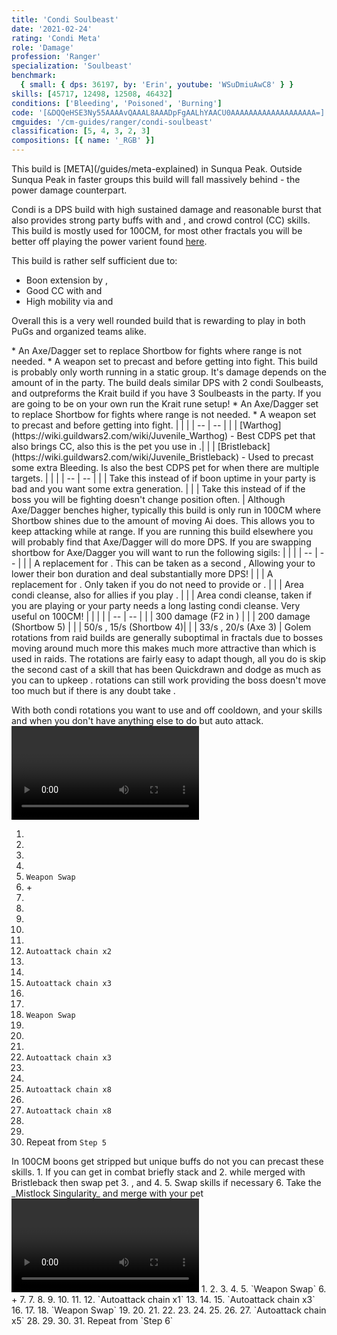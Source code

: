 ```yaml
---
title: 'Condi Soulbeast'
date: '2021-02-24'
rating: 'Condi Meta'
role: 'Damage'
profession: 'Ranger'
specialization: 'Soulbeast'
benchmark:
  { small: { dps: 36197, by: 'Erin', youtube: 'WSuDmiuAwC8' } }
skills: [45717, 12498, 12508, 46432]
conditions: ['Bleeding', 'Poisoned', 'Burning']
code: '[&DQQeHSE3Ny55AAAAvQAAAL8AAADpFgAALhYAACU0AAAAAAAAAAAAAAAAAAA=]'
cmguides: '/cm-guides/ranger/condi-soulbeast'
classification: [5, 4, 3, 2, 3]
compositions: [{ name: '_RGB' }] 
---
```


<Message>
This build is [META](/guides/meta-explained) in Sunqua Peak. Outside Sunqua Peak in faster groups this build will fall massively behind <Specialization name="Soulbeast" text="Power Soulbeast"/> - the power damage counterpart.
</Message>

Condi <Specialization name="Soulbeast"/> is a DPS build with high sustained damage and reasonable burst that also provides strong party buffs with <Skill name="Sun Spirit"/> and <Skill name="One Wolf Pack"/>, and crowd control (CC) skills. This build is mostly used for 100CM, for most other fractals you will be better off playing the power varient found [here](/builds/ranger/power-soulbeast/).

This build is rather self sufficient due to:
- Boon extension by <Trait name="Essence of speed"/>, <Skill name="We heal as one"/> 
- Good CC with <Skill id="46432"/> and <Skill name="Concussion Shot"/>
- High mobility via <Skill name="Instinctive Engage"/> and <Skill name="Quick Shot"/>

Overall this is a very well rounded build that is rewarding to play in both PuGs and organized teams alike. 

<Divider text="Equipment"/>

<Tabs outlined>
<Tab title="Condi Soulbeast Krait">
<Grid>
<GridItem sm="4">
<Armor weight="Medium" helmAffix="Viper" helmRune="Krait" shouldersAffix="Viper" shouldersRune="Krait" coatAffix="Viper" coatRune="Krait" glovesAffix="Viper" glovesRune="Krait" leggingsAffix="Viper" leggingsRune="Krait" bootsAffix="Viper" bootsRune="Krait" helmInfusionId="37130" shouldersInfusionId="37130" coatInfusionId="37130" glovesInfusionId="37130" leggingsInfusionId="37130" bootsInfusionId="37130"/>
</GridItem>

<GridItem sm="4">
<Weapons weapon1MainType="Dagger" weapon1MainAffix="Viper" weapon1MainSigil1="Bursting" weapon1MainSigil1Id="44944" weapon1OffType="Torch" weapon1OffAffix="Viper"  weapon1OffSigil="Earth" weapon1OffSigilId="24560" weapon2MainSigil1Id="44944" weapon2MainSigil2Id="24560" weapon2MainType="Shortbow" weapon2MainAffix="Viper" weapon2MainSigil1="Bursting" weapon2MainSigil2="Earth" weapon1MainInfusion1Id="37130" weapon2MainInfusion1Id="37130" weapon1OffInfusionId="37130" weapon2MainInfusion2Id="37130"/>

<Consumables foodId="92488" utilityId="48917" infusion="Malign +9 Agony Infusion"/>
</GridItem>

<GridItem sm="4">
<BackAndTrinkets backItemAffix="Viper" accessory1Affix="Viper" accessory2Affix="Viper" amuletAffix="Viper" ring1Affix="Viper" ring2Affix="Viper" backItemInfusion1Id="37130" backItemInfusion2Id="37130" accessory1InfusionId="37130" accessory2InfusionId="37130" ring1Infusion1Id="37130" ring1Infusion2Id="37130" ring1Infusion3Id="37130" ring2Infusion1Id="37130" ring2Infusion2Id="37130" ring2Infusion3Id="37130"/>

<Card title="Swap Weapons">
* An Axe/Dagger set to replace Shortbow for fights where range is not needed.
* A weapon set to precast <Item id="24609"/> and <Item id="24599"/> before getting into fight.

</Card>
</GridItem>
</Grid>
</Tab>

<Tab title="Condi Soulbeast Afflicted">
<Message>
This build is probably only worth running in a static group. It's damage depends on the amount of <Specialization name="Soulbeast"/> in the party. The build deals similar DPS with 2 condi Soulbeasts, and outpreforms the Krait build if you have 3 Soulbeasts in the party. If you are going to be on your own run the Krait rune setup!
</Message>
<Grid>
<GridItem sm="4">
<Armor weight="Medium" helmAffix="Viper" helmRune="Afflicted" shouldersAffix="Viper" shouldersRune="Afflicted" coatAffix="Viper" coatRune="Afflicted" glovesAffix="Viper" glovesRune="Afflicted" leggingsAffix="Viper" leggingsRune="Afflicted" bootsAffix="Viper" bootsRune="Afflicted" helmInfusionId="86113" shouldersInfusionId="86113" coatInfusionId="86113" glovesInfusionId="86113" leggingsInfusionId="86113" bootsInfusionId="86113"/>
</GridItem>

<GridItem sm="4">
<Weapons weapon1MainType="Dagger" weapon1MainAffix="Viper" weapon1MainSigil1="Bursting" weapon1MainSigil1Id="44944" weapon1OffType="Torch" weapon1OffAffix="Viper"  weapon1OffSigil="Malice" weapon1OffSigilId="44950" weapon2MainSigil1Id="44944" weapon2MainSigil2Id="44950" weapon2MainType="Shortbow" weapon2MainAffix="Viper" weapon2MainSigil1="Bursting" weapon2MainSigil2="Malice" weapon1MainInfusion1Id="86113" weapon2MainInfusion1Id="86113" weapon1OffInfusionId="86113" weapon2MainInfusion2Id="86113"/>

<Consumables foodId="92488" utilityId="48917" infusion="Spiteful +9 Agony Infusion"/>
</GridItem>

<GridItem sm="4">
<BackAndTrinkets backItemAffix="Viper" accessory1Affix="Viper" accessory2Affix="Viper" amuletAffix="Viper" ring1Affix="Viper" ring2Affix="Viper" backItemInfusion1Id="86113" backItemInfusion2Id="86113" accessory1InfusionId="86113" accessory2InfusionId="86113" ring1Infusion1Id="86113" ring1Infusion2Id="86113" ring1Infusion3Id="86113" ring2Infusion1Id="86113" ring2Infusion2Id="86113" ring2Infusion3Id="86113"/>

<Card title="Swap Weapons">
* An Axe/Dagger set to replace Shortbow for fights where range is not needed.
* A weapon set to precast <Item id="24609"/> and <Item id="24599"/> before getting into fight.

</Card>
</GridItem>
</Grid>
</Tab>
</Tabs>

<Divider text="Build"/>
<Grid>
<GridItem sm="7">
<Traits traits1Id="33" traits1="Wilderness Survival" traits1SelectedIds="1099,1101,1701" traits2Id="30" traits2="Skirmishing" traits2SelectedIds="1069,1846,1912" traits3Id="55" traits3="Soulbeast" traits3SelectedIds="2071,2161,2128"/>
</GridItem>  
<GridItem sm="5">
<Skills healId="31914" utility1Id="40498" utility2Id="12537" utility3Id="12498" eliteId="45717"/>
<Card title="Pets">
| | |
| -- | -- |
| <Skill id="46432" size="big" disableText/> | [Warthog](https://wiki.guildwars2.com/wiki/Juvenile_Warthog) - Best CDPS pet that also brings CC, also this is the pet you use in <Skill id="42944"/>.|
| <Skill id="45479" size="big" disableText/> | [Bristleback](https://wiki.guildwars2.com/wiki/Juvenile_Bristleback) - Used to precast some extra Bleeding. Is also the best CDPS pet for when there are multiple targets.
</Card>  
</GridItem>
</Grid>

<Divider text="Further information"/>
<Grid>
<GridItem sm="7">
<Card title="Situational Traits">
| | |
| -- | -- |
| <Trait name="Essence of Speed" size="big" disableText/> | Take this instead of <Trait name="Predators Cunning"/> if boon uptime in your party is bad and you want some extra generation. |
| <Trait name="Quickdraw" size="big" disableText/> | Take this instead of <Trait name="Light on your Feet"/> if the boss you will be fighting doesn't change position often. |
</Card>
<Card title="Shortbow vs Axe/Dagger">
Although Axe/Dagger benches higher, typically this build is only run in 100CM where Shortbow shines due to the amount of moving Ai does. This allows you to keep attacking while at range. If you are running this build elsewhere you will probably find that Axe/Dagger will do more DPS. If you are swapping shortbow for Axe/Dagger you will want to run the following sigils:
<Weapons unembossed weapon1MainType="Axe" weapon1MainAffix="Viper" weapon1MainSigil1="Bursting" weapon1MainSigil1Id="44944" weapon1OffType="Dagger" weapon1OffAffix="Viper"  weapon1OffSigil="Earth" weapon1OffSigilId="24560"/>
</Card>
</GridItem> 
<GridItem sm="5">
<Card title="Situational Skills">
| | |
| -- | -- |
| <Skill name="Moa Stance" size="big" disableText/> | A replacement for <Skill name="Sun Spirit"/>. This can be taken as a second <Specialization name="Soulbeast"/>, Allowing your <Specialization name="Renegade"/> to lower their bon duration and deal substantially more DPS! |
| <Skill name="Vipers Nest" size="big" disableText/> | A replacement for <Skill name="Sun Spirit"/>. Only taken if you do not need to provide <Skill name="Sun Spirit"/> or <Skill name="Moa Stance"/>. |
| <Skill name="Bear stance" size="big" disableText/> | Area condi cleanse, also for allies if you play <Trait name="leaderofthepack"/>. |
| <Skill name="Healing Spring" size="big" disableText/> | Area condi cleanse, taken if you are playing <Trait name="Oppressivesuperiority"/> or your party needs a long lasting condi cleanse. Very useful on 100CM! |
</Card>
<Card title="Defiance Bar Damage">
| | |
| -- | -- |
| <Skill id="46432" size="big" disableText/> | 300 damage (F2 in <Skill id="42944"/>) |
| <Skill id="12508" size="big" disableText/> | 200 damage (Shortbow 5) |
| <Skill id="12507" size="big" disableText/> | 50/s <Condition name="Immobile"/>, 15/s <Condition name="Crippled"/> (Shortbow 4)|
| <Skill id="12490" size="big" disableText/> | 33/s <Condition name="Chilled"/>, 20/s <Condition name="Weakness"/> (Axe 3) |
</Card>
</GridItem> 
</Grid>


<Divider text="Rotation / Skill usage"/>
<Grid>
<GridItem sm="6">
<Card title="Information">
<Specialization name="Soulbeast"/> Golem rotations from raid builds are generally suboptimal in fractals due to bosses moving around much more this makes <Trait name="Light on your Feet"/> much more attractive than <Trait name="Quickdraw"/> which is used in raids. The rotations are fairly easy to adapt though, all you do is skip the second cast of a skill that has been Quickdrawn and dodge as much as you can to upkeep <Trait name="Light on your Feet"/>. <Trait name="Quickdraw"/> rotations can still work providing the boss doesn't move too much but if there is any doubt take <Trait name="Light on your Feet"/>.

With both condi rotations you want to use <Skill name="Vulture Stance"/> and <Skill name="Sharpening Stone"/> off cooldown, and your <Skill id="42944"/> skills and <Skill name="Vipers Nest"/> when you don't have anything else to do but auto attack.
</Card>
<Card title=" Shortbow Golem Rotation">
<Video youtube="DblomOq_n2U" caption="by Leder [SC] "/>
</Card>
<Card title="Shortbow Golem Rotation">
1. <Skill name="Vipers Nest"/>
2. <Skill name="One Wolf Pack"/>
3. <Skill name="Poison Volley"/> 
4. <Skill name="Crippling Shot"/> 
5. `Weapon Swap` 
6. <Skill name="Vulture Stance"/> + <Skill name="Sharpening Stone"/>
7. <Skill name="Bonfire"/>
7. <Skill name="Double Arc"/> 
8. <Skill name="Throw Torch"/> 
9. <Skill id="44514"/>
10. <Skill name="Primal Cry"/>
11. `Autoattack chain x2`
12. <Skill name="Double Arc"/>
13. <Skill name="Bonfire"/>
14. `Autoattack chain x3`
15. <Skill name="Double Arc"/> 
16. <Skill name="Throw Torch"/>  
17. `Weapon Swap`
18. <Skill name="Poison Volley"/> 
19. <Skill name="Crippling Shot"/>
20. <Skill name="Concussion Shot"/>
21. `Autoattack chain x3`
22. <Skill id="44514"/>
23. <Skill name="Poison Volley"/>
24. `Autoattack chain x8`
25. <Skill name="Primal Cry"/>
26. `Autoattack chain x8`
27. <Skill name="Poison Volley"/>
28. <Skill name="Crippling Shot"/>
29. Repeat from `Step 5`

</Card>
</GridItem>

<GridItem sm="6">
<Card title="Precasting">
In 100CM boons get stripped but unique buffs do not you can precast these skills.
1. If you can get in combat briefly stack <Item id="24609"/> and <Item id="24599"/>
2. <Skill name="Sharpen Spines"/> while merged with Bristleback then swap pet
3. <Skill name="Moa Stance"/>, <Skill id="12537"/> and <Skill name="Vulture Stance"/> 
4. <Skill name="One Wolf Pack"/>
5. Swap skills if necessary
6. Take the _Mistlock Singularity_ and merge with your pet

</Card>
<Card title="Axe/Dagger Golem Rotation">
<Video youtube="WSuDmiuAwC8" caption="by Eren " />
</Card>
<Card title="Axe/Dagger Golem Rotation">
1. <Skill name="Vipers Nest"/>
2. <Skill name="One Wolf Pack"/>
3. <Skill name="Splitblade"/> 
4. <Skill name="Winters Bite"/> 
5. `Weapon Swap` 
6. <Skill name="Vulture Stance"/> + <Skill name="Sharpening Stone"/>
7. <Skill name="Bonfire"/>
7. <Skill name="Double Arc"/> 
8. <Skill name="Throw Torch"/> 
9. <Skill id="46432"/>
10. <Skill name="Maul"/>
11. <Skill name="Primal Cry"/>
12.  `Autoattack chain x1`
13. <Skill name="Double Arc"/>
14. <Skill name="Bonfire"/>
15. `Autoattack chain x3` 
16. <Skill name="Double Arc"/> 
17. <Skill name="Throw Torch"/> 
18. `Weapon Swap` 
19. <Skill name="Splitblade"/>
20. <Skill name="Winters Bite"/>
21. <Skill name="Stalkers Strike"/>
22. <Skill name="Crippling Talon"/>
23. <Skill name="Splitblade"/>
24. <Skill name="Maul"/>
25. <Skill name="Vipers Nest"/>
26. <Skill name="Crippling Talon"/>
27. `Autoattack chain x5`
28. <Skill name="Primal Cry"/>
29. <Skill name="Splitblade"/>
30. <Skill name="Stalkers Strike"/>
31. Repeat from `Step 6`

</Card>
</GridItem>
</Grid>
